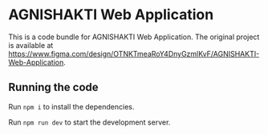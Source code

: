 
  # AGNISHAKTI Web Application

  This is a code bundle for AGNISHAKTI Web Application. The original project is available at https://www.figma.com/design/OTNKTmeaRoY4DnyGzmlKvF/AGNISHAKTI-Web-Application.

  ## Running the code

  Run `npm i` to install the dependencies.

  Run `npm run dev` to start the development server.
  